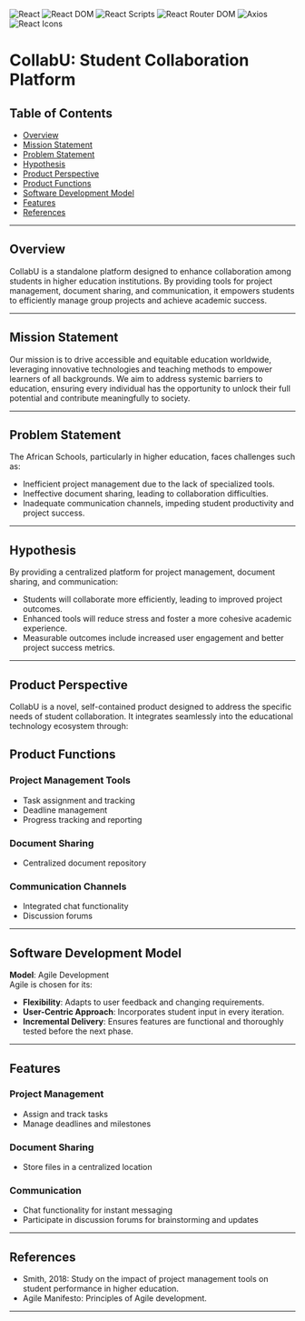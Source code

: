 ![React](https://img.shields.io/badge/React-18.3.1-brightgreen.svg) 
![React DOM](https://img.shields.io/badge/React%20DOM-18.3.1-brightgreen.svg) 
![React Scripts](https://img.shields.io/badge/React%20Scripts-5.0.1-blue.svg) 
![React Router DOM](https://img.shields.io/badge/React%20Router%20DOM-6.25.1-brightgreen.svg) 
![Axios](https://img.shields.io/badge/Axios-1.7.2-brightgreen.svg) 
![React Icons](https://img.shields.io/badge/React%20Icons-5.2.1-brightgreen.svg) 

# CollabU: Student Collaboration Platform

## Table of Contents
- [Overview](#overview)
- [Mission Statement](#mission-statement)
- [Problem Statement](#problem-statement)
- [Hypothesis](#hypothesis)
- [Product Perspective](#product-perspective)
- [Product Functions](#product-functions)
- [Software Development Model](#software-development-model)
- [Features](#features)
- [References](#references)

---

## Overview
CollabU is a standalone platform designed to enhance collaboration among students in higher education institutions. By providing tools for project management, document sharing, and communication, it empowers students to efficiently manage group projects and achieve academic success.

---

## Mission Statement
Our mission is to drive accessible and equitable education worldwide, leveraging innovative technologies and teaching methods to empower learners of all backgrounds. We aim to address systemic barriers to education, ensuring every individual has the opportunity to unlock their full potential and contribute meaningfully to society.

---

## Problem Statement
The African Schools, particularly in higher education, faces challenges such as:
- Inefficient project management due to the lack of specialized tools.
- Ineffective document sharing, leading to collaboration difficulties.
- Inadequate communication channels, impeding student productivity and project success.

---

## Hypothesis
By providing a centralized platform for project management, document sharing, and communication:
- Students will collaborate more efficiently, leading to improved project outcomes.
- Enhanced tools will reduce stress and foster a more cohesive academic experience.
- Measurable outcomes include increased user engagement and better project success metrics.

---

## Product Perspective
CollabU is a novel, self-contained product designed to address the specific needs of student collaboration. It integrates seamlessly into the educational technology ecosystem through:

## Product Functions
### Project Management Tools
- Task assignment and tracking
- Deadline management
- Progress tracking and reporting

### Document Sharing
- Centralized document repository

### Communication Channels
- Integrated chat functionality
- Discussion forums

---

## Software Development Model
**Model**: Agile Development  
Agile is chosen for its:
- **Flexibility**: Adapts to user feedback and changing requirements.
- **User-Centric Approach**: Incorporates student input in every iteration.
- **Incremental Delivery**: Ensures features are functional and thoroughly tested before the next phase.

---

## Features
### Project Management
- Assign and track tasks
- Manage deadlines and milestones

### Document Sharing
- Store files in a centralized location

### Communication
- Chat functionality for instant messaging
- Participate in discussion forums for brainstorming and updates

---

## References
- Smith, 2018: Study on the impact of project management tools on student performance in higher education.
- Agile Manifesto: Principles of Agile development.

---